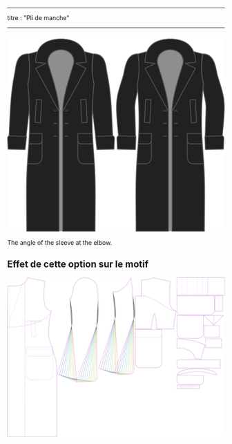 - - -
titre : "Pli de manche"
- - -

![Sleeve bend](./sleevebend.svg)

The angle of the sleeve at the elbow.

## Effet de cette option sur le motif

![Cette image montre l'effet de cette option en superposant plusieurs variantes qui ont une valeur différente pour cette option](carlton_sleevebend_sample.svg "Effet de cette option sur le modèle")
